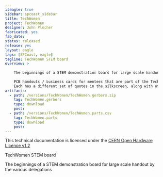 ```yaml
---
iseagle: true
sidebar: spcoast_sidebar
title: TechWomen
project: TechWomen
designer: John Plocher
fabricated: yes
fab_date: 
status: released
release: yes
layout: eagle
tags: [SPCoast, eagle]
tagline: TechWomen STEM board
overview: >
    
    The beginnings of a STEM demonstration board for large scale handout by the various delegations
    
    PCB handouts / business cards for mentees that are part of the TechWomen program.
    Each has a different set of quotes in the silkscreen, along with other messages "hidden" in the copper layers.
artifacts:
  - path: /versions/TechWomen/TechWomen.gerbers.zip
    tag: TechWomen.gerbers
    type: download
    post: 
  - path: /versions/TechWomen/TechWomen.parts.csv
    tag: TechWomen.parts
    type: download
    post: 
---
```



This technical documentation is licensed under the [CERN Open Hardware Licence v1.2](http://www.ohwr.org/attachments/2388/cern_ohl_v_1_2.txt)

TechWomen STEM board

The beginnings of a STEM demonstration board for large scale handout by the various delegations

